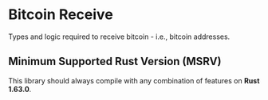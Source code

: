 # Bitcoin Receive

Types and logic required to receive bitcoin - i.e., bitcoin addresses.

## Minimum Supported Rust Version (MSRV)

This library should always compile with any combination of features on **Rust 1.63.0**.
